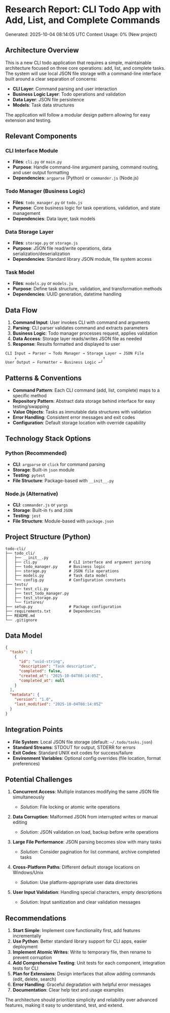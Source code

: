 # Research Report: CLI Todo App with Add, List, and Complete Commands
Generated: 2025-10-04 08:14:05 UTC
Context Usage: 0% (New project)

## Architecture Overview

This is a new CLI todo application that requires a simple, maintainable architecture focused on three core operations: add, list, and complete tasks. The system will use local JSON file storage with a command-line interface built around a clear separation of concerns:

- **CLI Layer**: Command parsing and user interaction
- **Business Logic Layer**: Todo operations and validation
- **Data Layer**: JSON file persistence
- **Models**: Task data structures

The application will follow a modular design pattern allowing for easy extension and testing.

## Relevant Components

### CLI Interface Module
- **Files**: `cli.py` or `main.py`
- **Purpose**: Handle command-line argument parsing, command routing, and user output formatting
- **Dependencies**: `argparse` (Python) or `commander.js` (Node.js)

### Todo Manager (Business Logic)
- **Files**: `todo_manager.py` or `todo.js`
- **Purpose**: Core business logic for task operations, validation, and state management
- **Dependencies**: Data layer, task models

### Data Storage Layer
- **Files**: `storage.py` or `storage.js`
- **Purpose**: JSON file read/write operations, data serialization/deserialization
- **Dependencies**: Standard library JSON module, file system access

### Task Model
- **Files**: `models.py` or `models.js`
- **Purpose**: Define task structure, validation, and transformation methods
- **Dependencies**: UUID generation, datetime handling

## Data Flow

1. **Command Input**: User invokes CLI with command and arguments
2. **Parsing**: CLI parser validates command and extracts parameters
3. **Business Logic**: Todo manager processes request, applies validation
4. **Data Access**: Storage layer reads/writes JSON file as needed
5. **Response**: Results formatted and displayed to user

```
CLI Input → Parser → Todo Manager → Storage Layer → JSON File
    ↓                                      ↑
User Output ← Formatter ← Business Logic ←┘
```

## Patterns & Conventions

- **Command Pattern**: Each CLI command (add, list, complete) maps to a specific method
- **Repository Pattern**: Abstract data storage behind interface for easy testing/swapping
- **Value Objects**: Tasks as immutable data structures with validation
- **Error Handling**: Consistent error messages and exit codes
- **Configuration**: Default storage location with override capability

## Technology Stack Options

### Python (Recommended)
- **CLI**: `argparse` or `click` for command parsing
- **Storage**: Built-in `json` module
- **Testing**: `pytest`
- **File Structure**: Package-based with `__init__.py`

### Node.js (Alternative)
- **CLI**: `commander.js` or `yargs`
- **Storage**: Built-in `fs` and `JSON`
- **Testing**: `jest`
- **File Structure**: Module-based with `package.json`

## Project Structure (Python)

```
todo-cli/
├── todo_cli/
│   ├── __init__.py
│   ├── cli.py              # CLI interface and argument parsing
│   ├── todo_manager.py     # Business logic
│   ├── storage.py          # JSON file operations
│   ├── models.py           # Task data model
│   └── config.py           # Configuration constants
├── tests/
│   ├── test_cli.py
│   ├── test_todo_manager.py
│   ├── test_storage.py
│   └── fixtures/
├── setup.py                # Package configuration
├── requirements.txt        # Dependencies
├── README.md
└── .gitignore
```

## Data Model

```json
{
  "tasks": [
    {
      "id": "uuid-string",
      "description": "Task description",
      "completed": false,
      "created_at": "2025-10-04T08:14:05Z",
      "completed_at": null
    }
  ],
  "metadata": {
    "version": "1.0",
    "last_modified": "2025-10-04T08:14:05Z"
  }
}
```

## Integration Points

- **File System**: Local JSON file storage (default: `~/.todo/tasks.json`)
- **Standard Streams**: STDOUT for output, STDERR for errors
- **Exit Codes**: Standard UNIX exit codes for success/failure
- **Environment Variables**: Optional config overrides (file location, format preferences)

## Potential Challenges

1. **Concurrent Access**: Multiple instances modifying the same JSON file simultaneously
   - *Solution*: File locking or atomic write operations

2. **Data Corruption**: Malformed JSON from interrupted writes or manual editing
   - *Solution*: JSON validation on load, backup before write operations

3. **Large File Performance**: JSON parsing becomes slow with many tasks
   - *Solution*: Consider pagination for list command, archive completed tasks

4. **Cross-Platform Paths**: Different default storage locations on Windows/Unix
   - *Solution*: Use platform-appropriate user data directories

5. **User Input Validation**: Handling special characters, empty descriptions
   - *Solution*: Input sanitization and clear validation messages

## Recommendations

1. **Start Simple**: Implement core functionality first, add features incrementally
2. **Use Python**: Better standard library support for CLI apps, easier deployment
3. **Implement Atomic Writes**: Write to temporary file, then rename to prevent corruption
4. **Add Comprehensive Testing**: Unit tests for each component, integration tests for CLI
5. **Plan for Extensions**: Design interfaces that allow adding commands (edit, delete, search)
6. **Error Handling**: Graceful degradation with helpful error messages
7. **Documentation**: Clear help text and usage examples

The architecture should prioritize simplicity and reliability over advanced features, making it easy to understand, test, and extend.